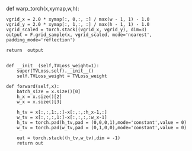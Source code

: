 
def warp_torch(x,xymap,w,h):
    
    vgrid_x = 2.0 * xymap[:, 0,:, :] / max(w - 1, 1) - 1.0
    vgrid_y = 2.0 * xymap[:, 1,:, :] / max(h - 1, 1) - 1.0
    vgrid_scaled = torch.stack((vgrid_x, vgrid_y), dim=3)
    output = F.grid_sample(x, vgrid_scaled, mode='nearest', padding_mode='reflection')
         
    return  output   


    def __init__(self,TVLoss_weight=1):
        super(TVLoss,self).__init__()
        self.TVLoss_weight = TVLoss_weight

    def forward(self,x):
        batch_size = x.size()[0]
        h_x = x.size()[2]
        w_x = x.size()[3]

        h_tv = x[:,:,1:,:]-x[:,:,:h_x-1,:]
        w_tv = x[:,:,:,1:]-x[:,:,:,:w_x-1]
        h_tv = torch.pad(h_tv,pad = (0,0,0,1),mode='constant',value = 0)
        w_tv = torch.pad(w_tv,pad = (0,1,0,0),mode='constant',value = 0)
        
        out = torch.stack((h_tv,w_tv),dim = -1)
        return out
